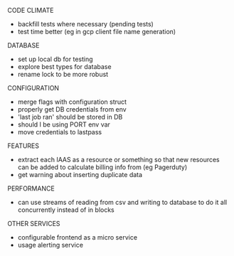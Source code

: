 CODE CLIMATE
* backfill tests where necessary (pending tests)
* test time better (eg in gcp client file name generation)

DATABASE
* set up local db for testing
* explore best types for database
* rename lock to be more robust

CONFIGURATION
* merge flags with configuration struct
* properly get DB credentials from env
* 'last job ran' should be stored in DB
* should I be using PORT env var
* move credentials to lastpass

FEATURES
* extract each IAAS as a resource or something so that new resources can be added to calculate billing info from (eg Pagerduty)
* get warning about inserting duplicate data

PERFORMANCE
* can use streams of reading from csv and writing to database to do it all concurrently instead of in blocks

OTHER SERVICES
* configurable frontend as a micro service
* usage alerting service

